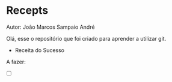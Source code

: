 # Recepts

Autor: João Marcos Sampaio André



Olá, esse o repositório que foi criado para aprender a utilizar git.

- Receita do Sucesso







A fazer:

- [ ] ​